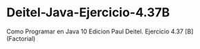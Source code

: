 # Deitel-Java-Ejercicio-4.37B
Como Programar en Java 10 Edicion Paul Deitel. Ejercicio 4.37 [B] (Factorial)
